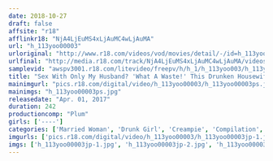 ```yaml
---
date: 2018-10-27
draft: false
affsite: "r18"
afflinkr18: "NjA4LjEuMS4xLjAuMC4wLjAuMA"
url: "h_113yoo00003"
urloriginal: "http://www.r18.com/videos/vod/movies/detail/-/id=h_113yoo00003"
urlfinal: "http://media.r18.com/track/NjA4LjEuMS4xLjAuMC4wLjAuMA/videos/vod/movies/detail/-/id=h_113yoo00003"
samplevid: "awspv3001.r18.com/litevideo/freepv/h/h_1/h_113yoo003/h_113yoo003_dmb_w.mp4"
title: "Sex With Only My Husband? 'What A Waste!' This Drunken Housewife Wants A Drink (But Don't Talk About Her Husband)"
mainimgurl: "pics.r18.com/digital/video/h_113yoo00003/h_113yoo00003ps.jpg"
mainimgs: "h_113yoo00003ps.jpg"
releasedate: "Apr. 01, 2017"
duration: 242
productioncomp: "Plum"
girls: ['----']
categories: ['Married Woman', 'Drunk Girl', 'Creampie', 'Compilation', 'Over 4 Hours']
imgurls: ['pics.r18.com/digital/video/h_113yoo00003/h_113yoo00003jp-1.jpg', 'pics.r18.com/digital/video/h_113yoo00003/h_113yoo00003jp-2.jpg', 'pics.r18.com/digital/video/h_113yoo00003/h_113yoo00003jp-3.jpg', 'pics.r18.com/digital/video/h_113yoo00003/h_113yoo00003jp-4.jpg', 'pics.r18.com/digital/video/h_113yoo00003/h_113yoo00003jp-5.jpg', 'pics.r18.com/digital/video/h_113yoo00003/h_113yoo00003jp-6.jpg', 'pics.r18.com/digital/video/h_113yoo00003/h_113yoo00003jp-7.jpg', 'pics.r18.com/digital/video/h_113yoo00003/h_113yoo00003jp-8.jpg', 'pics.r18.com/digital/video/h_113yoo00003/h_113yoo00003jp-9.jpg', 'pics.r18.com/digital/video/h_113yoo00003/h_113yoo00003jp-10.jpg', 'pics.r18.com/digital/video/h_113yoo00003/h_113yoo00003jp-11.jpg', 'pics.r18.com/digital/video/h_113yoo00003/h_113yoo00003jp-12.jpg', 'pics.r18.com/digital/video/h_113yoo00003/h_113yoo00003jp-13.jpg', 'pics.r18.com/digital/video/h_113yoo00003/h_113yoo00003jp-14.jpg', 'pics.r18.com/digital/video/h_113yoo00003/h_113yoo00003jp-15.jpg', 'pics.r18.com/digital/video/h_113yoo00003/h_113yoo00003jp-16.jpg', 'pics.r18.com/digital/video/h_113yoo00003/h_113yoo00003jp-17.jpg', 'pics.r18.com/digital/video/h_113yoo00003/h_113yoo00003jp-18.jpg', 'pics.r18.com/digital/video/h_113yoo00003/h_113yoo00003jp-19.jpg', 'pics.r18.com/digital/video/h_113yoo00003/h_113yoo00003jp-20.jpg']
imgs: ['h_113yoo00003jp-1.jpg', 'h_113yoo00003jp-2.jpg', 'h_113yoo00003jp-3.jpg', 'h_113yoo00003jp-4.jpg', 'h_113yoo00003jp-5.jpg', 'h_113yoo00003jp-6.jpg', 'h_113yoo00003jp-7.jpg', 'h_113yoo00003jp-8.jpg', 'h_113yoo00003jp-9.jpg', 'h_113yoo00003jp-10.jpg', 'h_113yoo00003jp-11.jpg', 'h_113yoo00003jp-12.jpg', 'h_113yoo00003jp-13.jpg', 'h_113yoo00003jp-14.jpg', 'h_113yoo00003jp-15.jpg', 'h_113yoo00003jp-16.jpg', 'h_113yoo00003jp-17.jpg', 'h_113yoo00003jp-18.jpg', 'h_113yoo00003jp-19.jpg', 'h_113yoo00003jp-20.jpg']
---
```

